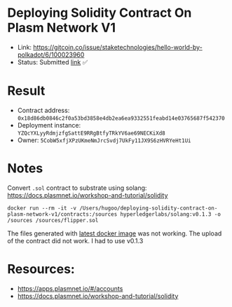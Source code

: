# Deploying Solidity Contract On Plasm Network V1

- Link: https://gitcoin.co/issue/staketechnologies/hello-world-by-polkadot/6/100023960
- Status: Submitted [link](https://raw.githubusercontent.com/Hugoo/polkadot-hackathon/main/challenges/deploying-solidity-contract-on-plasm-network-v1/contractAddress.md) ✅

# Result

- Contract address: `0x18d86db0846c2f0a53bd3858e4db2ea6ea9332551feabd14e03765687f542370`
- Deployment instance: `YZQcYXLyyRdmjzfgSattE9RRgBtfyTRkYV6ae69NECKiXd8`
- Owner: `5CobW5xfjXPzUKmeNmJrcSvdj7UkFy11JX9S6zHVRYeHt1Ui`

# Notes

Convert `.sol` contract to substrate using solang:
https://docs.plasmnet.io/workshop-and-tutorial/solidity

```
docker run --rm -it -v /Users/hugoo/deploying-solidity-contract-on-plasm-network-v1/contracts:/sources hyperledgerlabs/solang:v0.1.3 -o /sources /sources/flipper.sol
```

The files generated with [latest docker image](https://hub.docker.com/layers/hyperledgerlabs/solang/latest/images/sha256-1993c7d3f8703f4f60466686d1210a0296626e15f3a1604516ab5053a273a844?context=explore) was not working. The upload of the contract did not work. I had to use v0.1.3

# Resources:

- https://apps.plasmnet.io/#/accounts
- https://docs.plasmnet.io/workshop-and-tutorial/solidity
